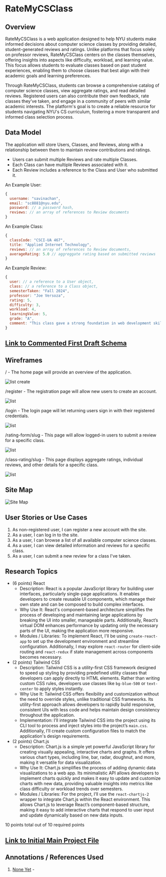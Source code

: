 # RateMyCSClass

## Overview

RateMyCSClass is a web application designed to help NYU students make informed decisions about computer science classes by providing detailed, student-generated reviews and ratings. Unlike platforms that focus solely on professor reviews, RateMyCSClass centers on the classes themselves, offering insights into aspects like difficulty, workload, and learning value. This focus allows students to evaluate classes based on past student experiences, enabling them to choose classes that best align with their academic goals and learning preferences.

Through RateMyCSClass, students can browse a comprehensive catalog of computer science classes, view aggregate ratings, and read detailed reviews. Registered users can also contribute their own feedback, rate classes they've taken, and engage in a community of peers with similar academic interests. The platform's goal is to create a reliable resource for students navigating NYU's CS curriculum, fostering a more transparent and informed class selection process.


## Data Model

The application will store Users, Classes, and Reviews, along with a relationship between them to maintain review contributions and ratings.

* Users can submit multiple Reviews and rate multiple Classes.
* Each Class can have multiple Reviews associated with it.
* Each Review includes a reference to the Class and User who submitted it.

An Example User:

```javascript
{
  username: "savinachan",
  email: "sc8881@nyu.edu",
  password: // a password hash,
  reviews: // an array of references to Review documents
}
```

An Example Class:

```javascript
{
  classCode: "CSCI-UA 467",
  title: "Applied Internet Technology",
  reviews: // an array of references to Review documents,
  averageRating: 5.0 // aggreggate rating based on submitted reviews
}
```

An Example Review:

```javascript
{
  user: // a reference to a User object,
  class: // a reference to a Class object,
  semesterTaken: "Fall 2024",
  professor: "Joe Versoza",
  rating: 5,
  difficulty: 3,
  workload: 4,
  learningValue: 5,
  grade: "A",
  comment: "This class gave a strong foundation in web development skills with practical, hands-on projects."
}
```

## [Link to Commented First Draft Schema](src/db.mjs) 

## Wireframes

/ - The home page will provide an overview of the application.

![list create](documentation/home-page.png)

/register - The registration page will allow new users to create an account.

![list](documentation/register-page.png)

/login - The login page will let returning users sign in with their registered credentials.

![list](documentation/login-page.png)

/rating-form/slug - This page will allow logged-in users to submit a review for a specific class.

![list](documentation/rating-form-slug.png)

/class-rating/slug - This page displays aggregate ratings, individual reviews, and other details for a specific class.

![list](documentation/class-rating-slug.png)

## Site Map

![Site Map](documentation/site-map.png)

## User Stories or Use Cases

1. As non-registered user, I can register a new account with the site.
2. As a user, I can log in to the site.
3. As a user, I can browse a list of all available computer science classes.
4. As a user, I can view detailed information and reviews for a specific class.
5. As a user, I can submit a new review for a class I've taken.

## Research Topics

* (6 points) React
  * Description: React is a popular JavaScript library for building user interfaces, particularly single-page applications. It enables developers to create reusable UI components, which manage their own state and can be composed to build complex interfaces.
  * Why Use It: React's component-based architecture simplifies the process of developing and maintaining large applications by breaking the UI into smaller, manageable parts. Additionally, React’s virtual DOM enhances performance by updating only the necessary parts of the UI, making the application more responsive.
  * Modules / Libraries: To implement React, I'll be using `create-react-app` to set up the development environment and streamline configuration. Additionally, I may explore `react-router` for client-side routing and `react-redux` if state management across components becomes necessary.
* (2 points) Tailwind CSS
  * Description: Tailwind CSS is a utility-first CSS framework designed to speed up styling by providing predefined utility classes that developers can apply directly to HTML elements. Rather than writing custom CSS rules, developers use classes like `bg-blue-500` or `text-center` to apply styles instantly.
  * Why Use It: Tailwind CSS offers flexibility and customization without the need to override styles, unlike traditional CSS frameworks. Its utility-first approach allows developers to rapidly build responsive, consistent UIs with less code and helps maintain design consistency throughout the application.
  * Implementation: I’ll integrate Tailwind CSS into the project using its CLI tool to process and inject styles into the project’s `main.css`. Additionally, I’ll create custom configuration files to match the application's design requirements.
* (2 points) Chart.js
  * Description: Chart.js is a simple yet powerful JavaScript library for creating visually appealing, interactive charts and graphs. It offers various chart types, including line, bar, radar, doughnut, and more, making it versatile for data visualization.
  * Why Use It: Chart.js simplifies the process of adding dynamic data visualizations to a web app. Its minimalistic API allows developers to implement charts quickly and makes it easy to update and customize charts with new data, providing valuable insights into metrics like class difficulty or workload trends over semesters.
  * Modules / Libraries: For the project, I’ll use the `react-chartjs-2` wrapper to integrate Chart.js within the React environment. This allows Chart.js to leverage React’s component-based structure, making it easy to add interactive charts that respond to user input and update dynamically based on new data inputs.

10 points total out of 10 required points


## [Link to Initial Main Project File](src/app.mjs) 

## Annotations / References Used

1. [None Yet]() - 
